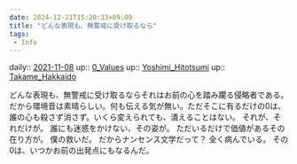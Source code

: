 ```yaml
---
date: 2024-12-21T15:20:33+09:00
title: "どんな表現も、無警戒に受け取るなら"
tags:
 - Info
---
```


daily:: [2021-11-08](/Daily_Note/2021-11-08.md)
up:: [0_Values](Bar/Novel/Nacaria/0_Values.md)
up:: [Yoshimi_Hitotsumi](Bar/Novel/Nacaria/Yoshimi_Hitotsumi.md)
up:: [Takame_Hakkaido](Bar/Novel/Nacaria/Takame_Hakkaido.md)

どんな表現も、無警戒に受け取るならそれはお前の心を踏み躙る侵略者である。
だから環境音は素晴らしい。何も伝える気が無い。ただそこに有るだけの0は、誰の心も殺さず消さず。いくら変えられても、潰えることはない。
それが、それだけが。
誰にも迷惑をかけない、その姿が。
ただいるだけで価値があるその在り方が。
僕の救いだ。
だからナンセンス文学だって？
全く病んでいる。
その0は、いつかお前の出発点にもなるんだ。